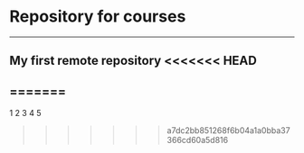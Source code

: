 # Repository for courses


---------------------------------------------------------------------------------------------------------
My first remote repository
<<<<<<< HEAD
---------------------------------
=======
---------------------------------------------------------------------------------------------------------
1
2
3
4
5
>>>>>>> a7dc2bb851268f6b04a1a0bba37366cd60a5d816
